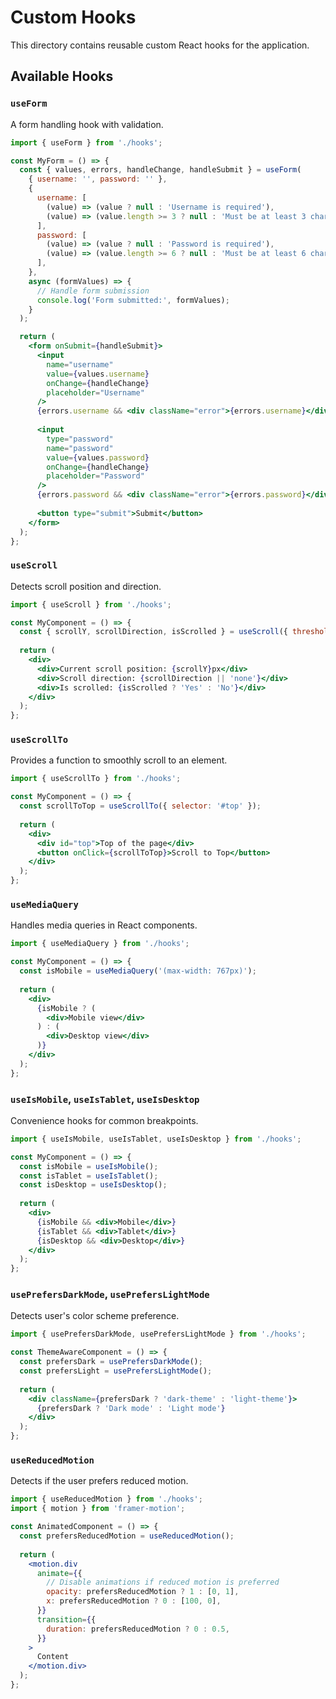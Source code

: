 # Custom Hooks

This directory contains reusable custom React hooks for the application.

## Available Hooks

### `useForm`

A form handling hook with validation.

```jsx
import { useForm } from './hooks';

const MyForm = () => {
  const { values, errors, handleChange, handleSubmit } = useForm(
    { username: '', password: '' },
    {
      username: [
        (value) => (value ? null : 'Username is required'),
        (value) => (value.length >= 3 ? null : 'Must be at least 3 characters'),
      ],
      password: [
        (value) => (value ? null : 'Password is required'),
        (value) => (value.length >= 6 ? null : 'Must be at least 6 characters'),
      ],
    },
    async (formValues) => {
      // Handle form submission
      console.log('Form submitted:', formValues);
    }
  );

  return (
    <form onSubmit={handleSubmit}>
      <input
        name="username"
        value={values.username}
        onChange={handleChange}
        placeholder="Username"
      />
      {errors.username && <div className="error">{errors.username}</div>}
      
      <input
        type="password"
        name="password"
        value={values.password}
        onChange={handleChange}
        placeholder="Password"
      />
      {errors.password && <div className="error">{errors.password}</div>}
      
      <button type="submit">Submit</button>
    </form>
  );
};
```

### `useScroll`

Detects scroll position and direction.

```jsx
import { useScroll } from './hooks';

const MyComponent = () => {
  const { scrollY, scrollDirection, isScrolled } = useScroll({ threshold: 50 });
  
  return (
    <div>
      <div>Current scroll position: {scrollY}px</div>
      <div>Scroll direction: {scrollDirection || 'none'}</div>
      <div>Is scrolled: {isScrolled ? 'Yes' : 'No'}</div>
    </div>
  );
};
```

### `useScrollTo`

Provides a function to smoothly scroll to an element.

```jsx
import { useScrollTo } from './hooks';

const MyComponent = () => {
  const scrollToTop = useScrollTo({ selector: '#top' });
  
  return (
    <div>
      <div id="top">Top of the page</div>
      <button onClick={scrollToTop}>Scroll to Top</button>
    </div>
  );
};
```

### `useMediaQuery`

Handles media queries in React components.

```jsx
import { useMediaQuery } from './hooks';

const MyComponent = () => {
  const isMobile = useMediaQuery('(max-width: 767px)');
  
  return (
    <div>
      {isMobile ? (
        <div>Mobile view</div>
      ) : (
        <div>Desktop view</div>
      )}
    </div>
  );
};
```

### `useIsMobile`, `useIsTablet`, `useIsDesktop`

Convenience hooks for common breakpoints.

```jsx
import { useIsMobile, useIsTablet, useIsDesktop } from './hooks';

const MyComponent = () => {
  const isMobile = useIsMobile();
  const isTablet = useIsTablet();
  const isDesktop = useIsDesktop();
  
  return (
    <div>
      {isMobile && <div>Mobile</div>}
      {isTablet && <div>Tablet</div>}
      {isDesktop && <div>Desktop</div>}
    </div>
  );
};
```

### `usePrefersDarkMode`, `usePrefersLightMode`

Detects user's color scheme preference.

```jsx
import { usePrefersDarkMode, usePrefersLightMode } from './hooks';

const ThemeAwareComponent = () => {
  const prefersDark = usePrefersDarkMode();
  const prefersLight = usePrefersLightMode();
  
  return (
    <div className={prefersDark ? 'dark-theme' : 'light-theme'}>
      {prefersDark ? 'Dark mode' : 'Light mode'}
    </div>
  );
};
```

### `useReducedMotion`

Detects if the user prefers reduced motion.

```jsx
import { useReducedMotion } from './hooks';
import { motion } from 'framer-motion';

const AnimatedComponent = () => {
  const prefersReducedMotion = useReducedMotion();
  
  return (
    <motion.div
      animate={{
        // Disable animations if reduced motion is preferred
        opacity: prefersReducedMotion ? 1 : [0, 1],
        x: prefersReducedMotion ? 0 : [100, 0],
      }}
      transition={{
        duration: prefersReducedMotion ? 0 : 0.5,
      }}
    >
      Content
    </motion.div>
  );
};
```
